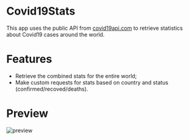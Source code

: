 # Covid19Stats

This app uses the public API from [covid19api.com](https://covid19api.com/) to retrieve statistics about Covid19 cases around the world.

# Features
  - Retrieve the combined stats for the entire world;
  - Make custom requests for stats based on country and status (confirmed/recoved/deaths).

# Preview
![preview](preview.gif)